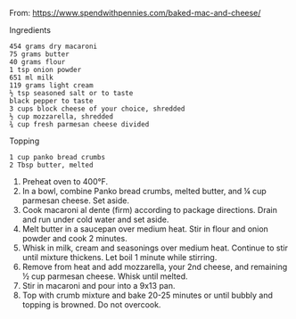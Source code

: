 From: https://www.spendwithpennies.com/baked-mac-and-cheese/

Ingredients

    454 grams dry macaroni
    75 grams butter
    40 grams flour
    1 tsp onion powder
    651 ml milk
    119 grams light cream
    ½ tsp seasoned salt or to taste
    black pepper to taste
    3 cups block cheese of your choice, shredded
    ½ cup mozzarella, shredded
    ¾ cup fresh parmesan cheese divided
    
Topping
    
    1 cup panko bread crumbs
    2 Tbsp butter, melted
    
1. Preheat oven to 400°F.
2. In a bowl, combine Panko bread crumbs, melted butter, and ¼ cup parmesan cheese.  Set aside.
3. Cook macaroni al dente (firm) according to package directions. Drain and run under cold water and set aside.
4. Melt butter in a saucepan over medium heat. Stir in flour and onion powder and cook 2 minutes.
5. Whisk in milk, cream and seasonings over medium heat. Continue to stir until mixture thickens. Let boil 1 minute while stirring.
6. Remove from heat and add mozzarella, your 2nd cheese, and remaining ½ cup parmesan cheese. Whisk until melted.
7. Stir in macaroni and pour into a 9x13 pan.
8. Top with crumb mixture and bake 20-25 minutes or until bubbly and topping is browned. Do not overcook.
